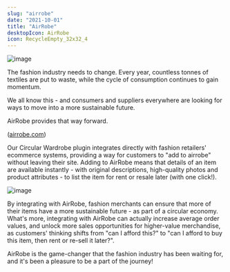 ```yaml
---
slug: "airrobe"
date: "2021-10-01"
title: "AirRobe"
desktopIcon: AirRobe
icon: RecycleEmpty_32x32_4
---
```


![image](/clothes.png)

The fashion industry needs to change. Every year, countless tonnes of textiles are put to waste, while the cycle of consumption continues to gain momentum.

We all know this - and consumers and suppliers everywhere are looking for ways to move into a more sustainable future.

AirRobe provides that way forward.

([airrobe.com](https://airrobe.com))

Our Circular Wardrobe plugin integrates directly with fashion retailers' ecommerce systems, providing a way for customers to "add to airrobe" without leaving their site. Adding to AirRobe means that details of an item are available instantly - with original descriptions, high-quality photos and product attributes - to list the item for rent or resale later (with one click!).

![image](/airrobe-widget.png)

By integrating with AirRobe, fashion merchants can ensure that more of their items have a more sustainable future - as part of a circular economy. What's more, integrating with AirRobe can actually increase average order values, and unlock more sales opportunities for higher-value merchandise, as customers' thinking shifts from "can I afford this?" to "can I afford to buy this item, then rent or re-sell it later?".

AirRobe is the game-changer that the fashion industry has been waiting for, and it's been a pleasure to be a part of the journey!
